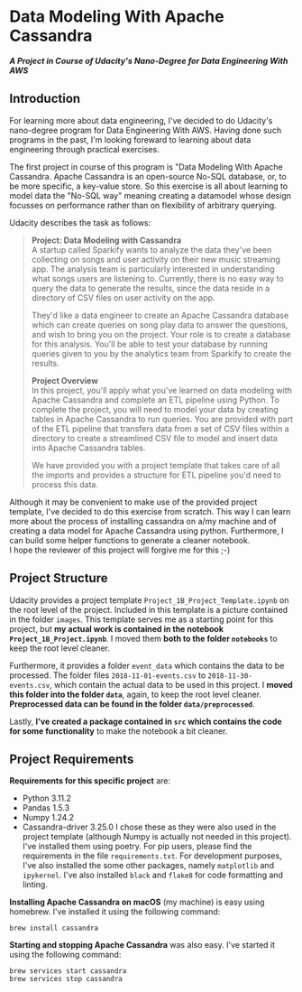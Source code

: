 # Data Modeling With Apache Cassandra
***A Project in Course of Udacity's Nano-Degree for Data Engineering With AWS***

## Introduction

For learning more about data engineering, I've decided to do Udacity's nano-degree program for Data Engineering With AWS. Having done such programs in the past, I'm looking foreward to learning about data engineering through practical exercises.

The first project in course of this program is "Data Modeling With Apache Cassandra. Apache Cassandra is an open-source No-SQL database, or, to be more specific, a key-value store. So this exercise is all about learning to model data the "No-SQL way" meaning creating a datamodel whose design focusses on performance rather than on flexibility of arbitrary querying.

Udacity describes the task as follows:

> **Project: Data Modeling with Cassandra**  
> A startup called Sparkify wants to analyze the data they've been collecting on songs and user activity on their new music streaming app. The analysis team is particularly interested in understanding what songs users are listening to. Currently, there is no easy way to query the data to generate the results, since the data reside in a directory of CSV files on user activity on the app.
> 
> They'd like a data engineer to create an Apache Cassandra database which can create queries on song play data to answer the questions, and wish to bring you on the project. Your role is to create a database for this analysis. You'll be able to test your database by running queries given to you by the analytics team from Sparkify to create the results.
>
> **Project Overview**  
> In this project, you'll apply what you've learned on data modeling with Apache Cassandra and complete an ETL pipeline using Python. To complete the project, you will need to model your data by creating tables in Apache Cassandra to run queries. You are provided with part of the ETL pipeline that transfers data from a set of CSV files within a directory to create a streamlined CSV file to model and insert data into Apache Cassandra tables.
>
> We have provided you with a project template that takes care of all the imports and provides a structure for ETL pipeline you'd need to process this data.

Although it may be convenient to make use of the provided project template, I've decided to do this exercise from scratch. This way I can learn more about the process of installing cassandra on a/my machine and of creating a data model for Apache Cassandra using python. Furthermore, I can build some helper functions to generate a cleaner notebook.  
I hope the reviewer of this project will forgive me for this ;-)

## Project Structure

Udacity provides a project template `Project_1B_Project_Template.ipynb` on the root level of the project. Included in this template is a picture contained in the folder `images`. This template serves me as a starting point for this project, but **my actual work is contained in the notebook `Project_1B_Project.ipynb`**. I moved them **both to the folder `notebooks`** to keep the root level cleaner. 

Furthermore, it provides a folder `event_data` which contains the data to be processed. The folder files `2018-11-01-events.csv` to `2018-11-30-events.csv`, which contain the actual data to be used in this project. I **moved this folder into the folder `data`**, again, to keep the root level cleaner. **Preprocessed data can be found in the folder `data/preprocessed`**. 

Lastly, **I've created a package contained in `src` which contains the code for some functionality** to make the notebook a bit cleaner.

## Project Requirements

**Requirements for this specific project** are:
- Python 3.11.2
- Pandas 1.5.3
- Numpy 1.24.2
- Cassandra-driver 3.25.0
I chose these as they were also used in the project template (although Numpy is actually not needed in this project). I've installed them using poetry. For pip users, please find the requirements in the file `requirements.txt`.
For development purposes, I've also installed the some other packages, namely `matplotlib` and `ipykernel`. I've also installed `black` and `flake8` for code formatting and linting.

**Installing Apache Cassandra on macOS** (my machine) is easy using homebrew. I've installed it using the following command:

    brew install cassandra

**Starting and stopping Apache Cassandra** was also easy. I've started it using the following command:

    brew services start cassandra
    brew services stop cassandra


